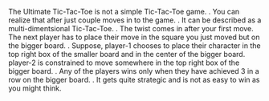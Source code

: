 The Ultimate Tic-Tac-Toe is not a simple Tic-Tac-Toe game.
.
You can realize that after just couple moves in to the game.
.
It can be described as a multi-dimentsional Tic-Tac-Toe.
.
The twist comes in after your first move. The next player has to place their move in the square you just moved but on the bigger board.
.
Suppose, player-1 chooses to place their character in the top right box of the smaller board and in the center of the bigger board. player-2 is constrained to move somewhere in the top right box of the bigger board.
.
Any of the players wins only when they have achieved 3 in a row on the bigger board.
.
It gets quite strategic and is not as easy to win as you might think.
